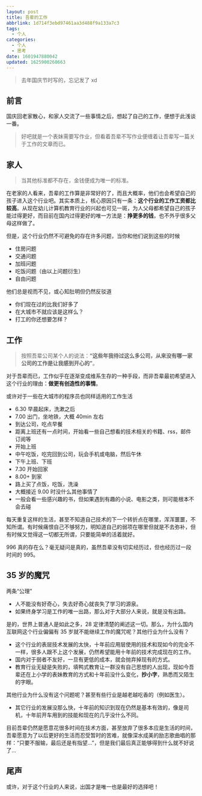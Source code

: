 ```yaml
---
layout: post
title: 吾辈的工作
abbrlink: 1d714f3ebd97461aa3d488f9a133a7c3
tags:
  - 个人
categories:
  - 个人
  - 思考
date: 1601947880042
updated: 1625900260663
---
```


> 去年国庆节时写的，忘记发了 xd

## 前言

国庆回老家散心，和家人交流了一些事情之后，想起了自己的工作，便想于此浅谈一番。

> 好吧就是一个表妹需要写作业，但看着吾辈不写作业便缠着让吾辈写一篇关于工作的文章而已。

## 家人

> 当其他标准都不存在，金钱便成为唯一的标准。

在老家的人看来，吾辈的工作算是非常好的了，而且大概率，他们也会希望自己的孩子进入这个行业吧。其实本质上，核心原因只有一条：**这个行业的工作工资都比较高**。从现在幼儿计算机教育行业的兴起也可见一斑，为人父母都希望自己的孩子能过得更好，而目前在国内过得更好的唯一方法是：**挣更多的钱**，也不外乎很多父母这样做了。

但是，这个行业仍然不可避免的存在许多问题，当你和他们说到这些的时候

*   住房问题
*   交通问题
*   加班问题
*   吃饭问题（由以上问题衍生）
*   自由问题

他们总是视而不见，或心知肚明但仍然反驳道

*   你们现在过的比我们好多了
*   在大城市不就应该是这样么？
*   打工的你还想要怎样？

## 工作

> 按照吾辈公司某个人的说法：**“这些年我待过这么多公司，从来没有哪一家公司的工作是让我感到开心的”**。

对于吾辈而已，工作似乎在逐渐变成维系生存的一种手段，而非吾辈最初希望进入这个行业的理由：**做更有创造性的事情**。

或许对于一些在大城市的程序员也同样适用的工作生活

*   6.30 早晨起床，洗漱之后
*   7.00 出门，坐地铁，大概 40min 左右
*   到达公司，吃点早餐
*   距离上班还有一点时间，开始看一些自己想看的技术相关的书籍、rss，邮件订阅等
*   开始上班
*   中午吃饭，吃完回到公司，玩会手机或电脑，然后午休
*   下午上班、下班
*   7.30 开始回家
*   8.00+ 到家
*   路上买了点饭，吃饭，洗澡
*   大概接近 9.00 时没什么其他事情了
*   一般会看一些感兴趣的书，但如果遇到有趣的小说、电影之类，则可能根本不会去碰

每天重复这样的生活，甚至不知道自己技术的下一个转折点在哪里，浑浑噩噩，不知所谓。有时候痛恨自己不够努力，明知道自己的弱项在哪里但就是不去弥补，但有时候又觉得这一切都无所谓，只要能简单的活着就好。

996 真的存在么？毫无疑问是真的，虽然吾辈没有切实经历过，但也经历过一段时间的 995。

## 35 岁的魔咒

两条“公理”

*   人不能没有好奇心，失去好奇心就丧失了学习的源泉。
*   如果终身学习是工作的唯一出路，那么对于大部分人来说，就是没有出路。

是的，世界上普通人是如此之多，28 定律清楚的阐述这一切。那么，为什么国内互联网这个行业偏偏有 35 岁就不能继续工作的魔咒呢？其他行业为什么没有？

*   这个行业的表层技术发展的太快，十年前应用层使用的技术和现如今的完全不一样，很多人跟不上这个发展，仍然希望能用十年前的技术完成现在的工作。
*   国内对于弱者不友好，一旦有更低的成本，就会抛弃掉现有的方式。
*   教育行业无疑是失败的，填鸭式教育让一群没有自己思想的人出现，现如今吾辈还在上小学的表妹教育的方式和十年前没什么变化，**抄小字**，熟悉而又陌生的字眼。

其他行业为什么没有这个问题呢？甚至有些行业是越老越吃香的（例如医生）。

*   其它行业的发展没那么快，十年前的知识到现在仍然是基本有效的，像是司机，十年前开车用到的技能和现在的几乎没什么不同。

目前吾辈仍然是愿意花很多时间在技术方面，甚至放弃了很多本应是生活的时间，吾辈愿意为了以后更好的生活而忍受暂时的苦难，就像深水成美的励志歌曲唱的那样：“只要不服输，最后还是有指望...”，但是我们最后真正能够得到什么就不好说了...

## 尾声

或许，对于这个行业的人来说，出国才是唯一也是最好的选择吧！
